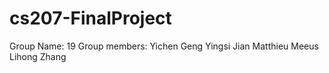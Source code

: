 # cs207-FinalProject
Group Name: 19
Group members: Yichen Geng
               Yingsi Jian
               Matthieu Meeus 
               Lihong Zhang
